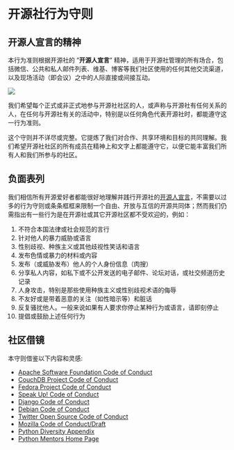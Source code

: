 # 开源社行为守则

## 开源人宣言的精神

本行为准则根据开源社的 ”**开源人宣言**” 精神，适用于开源社管理的所有场合，包括微信、公共和私人邮件列表、维基、博客等我们社区使用的任何其他交流渠道，以及现场活动（即会议）之中的人际直接或间接互动。

![](https://kaiyuanshe.cn/api/lark/file/JxmHbvNCnobFjMx3DrvcxJZnnRe)

我们希望每个正式或非正式地参与开源社社区的人，或声称与开源社有任何关系的人，在任何与开源社有关的活动中，特别是以任何角色代表开源社时，都能遵守这一行为准则。

这个守则并不详尽或完整。它提炼了我们对合作、共享环境和目标的共同理解。我们希望开源社社区的所有成员在精神上和文字上都能遵守它，以便它能丰富我们所有人和我们所参与的社区。

## 负面表列

我们相信所有开源爱好者都能很好地理解并践行开源社的[开源人宣言][1]，不需要以过多的行为守则或条条框框来限制一个自由、开放与互信的开源共同体；然而我们仍需指出有一些行为是在开源社或其它开源社区都不受欢迎的，例如：

1.  不符合本国法律或社会规范的言行
2.  针对他人的暴力威胁或语言
3.  性别歧视、种族主义或其他歧视性笑话和语言
4.  发布色情或暴力的材料或内容
5.  发布（或威胁发布）他人的个人身份信息（肉搜）
6.  分享私人内容，如私下或不公开发送的电子邮件、论坛对话，或社交频道历史记录
7.  人身攻击，特别是那些使用种族主义或性别歧视术语的侮辱
8.  不友好或是带着恶意的关注（如性暗示等）和脏话
9.  反复骚扰他人。一般来说如果有人要求你停止某种行为或语言，请即刻停止
10. 提倡或鼓励上述任何行为

## 社区借镜

本守则借鉴以下内容和灵感:

- [Apache Software Foundation Code of Conduct][2]
- [CouchDB Project Code of Conduct][3]
- [Fedora Project Code of Conduct][4]
- [Speak Up! Code of Conduct][5]
- [Django Code of Conduct][6]
- [Debian Code of Conduct][7]
- [Twitter Open Source Code of Conduct][8]
- [Mozilla Code of Conduct/Draft][9]
- [Python Diversity Appendix][10]
- [Python Mentors Home Page][11]

[1]: https%3A%2F%2Fkaiyuanshe.feishu.cn%2Fwiki%2FOq07wJtvQiykMykQuqMc8Dj0nBe
[2]: https%3A%2F%2Fwww.apache.org%2Ffoundation%2Fpolicies%2Fconduct.html
[3]: http%3A%2F%2Fcouchdb.apache.org%2Fconduct.html
[4]: http%3A%2F%2Ffedoraproject.org%2Fcode-of-conduct
[5]: http%3A%2F%2Fspeakup.io%2Fcoc.html
[6]: https%3A%2F%2Fwww.djangoproject.com%2Fconduct%2F
[7]: http%3A%2F%2Fwww.debian.org%2Fvote%2F2014%2Fvote_002
[8]: https%3A%2F%2Fgithub.com%2Ftwitter%2Fcode-of-conduct%2Fblob%2Fmaster%2Fcode-of-conduct.md
[9]: https%3A%2F%2Fwiki.mozilla.org%2FCode_of_Conduct%2FDraft%23Conflicts_of_Interest
[10]: https%3A%2F%2Fwww.python.org%2Fcommunity%2Fdiversity%2F
[11]: http%3A%2F%2Fpythonmentors.com%2F
